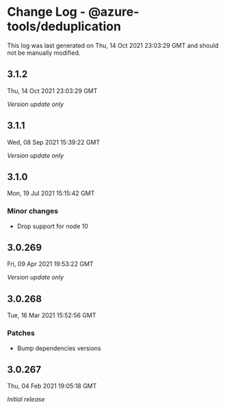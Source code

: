 # Change Log - @azure-tools/deduplication

This log was last generated on Thu, 14 Oct 2021 23:03:29 GMT and should not be manually modified.

## 3.1.2
Thu, 14 Oct 2021 23:03:29 GMT

_Version update only_

## 3.1.1
Wed, 08 Sep 2021 15:39:22 GMT

_Version update only_

## 3.1.0
Mon, 19 Jul 2021 15:15:42 GMT

### Minor changes

- Drop support for node 10

## 3.0.269
Fri, 09 Apr 2021 19:53:22 GMT

_Version update only_

## 3.0.268
Tue, 16 Mar 2021 15:52:56 GMT

### Patches

- Bump dependencies versions

## 3.0.267
Thu, 04 Feb 2021 19:05:18 GMT

_Initial release_

